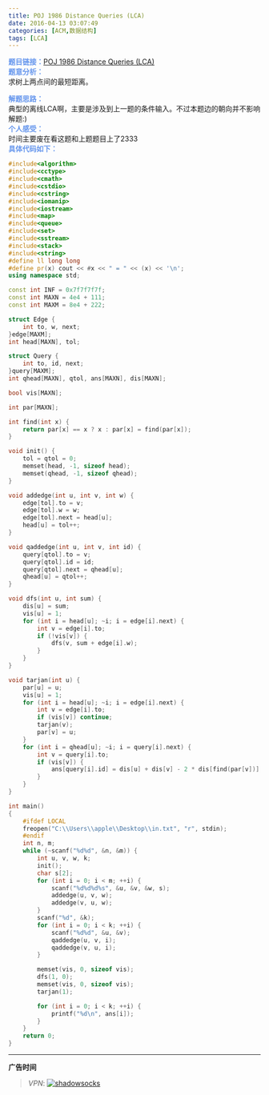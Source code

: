 ```yaml
---
title: POJ 1986 Distance Queries (LCA)
date: 2016-04-13 03:07:49
categories: [ACM,数据结构]
tags: [LCA]
---
```

<font color="#6495ED">**题目链接：**</font>[POJ 1986 Distance Queries (LCA)](http://poj.org/problem?id=1986)  
<font color="#6495ED">**题意分析：**</font>  
求树上两点间的最短距离。  
<!--more-->
<font color="#6495ED">**解题思路：**</font>  
典型的离线LCA啊，主要是涉及到上一题的条件输入。不过本题边的朝向并不影响解题:)  
<font color="#6495ED">**个人感受：**</font>  
时间主要废在看这题和上题题目上了2333  
<font color="#6495ED">**具体代码如下：**</font>
```c++
#include<algorithm>
#include<cctype>
#include<cmath>
#include<cstdio>
#include<cstring>
#include<iomanip>
#include<iostream>
#include<map>
#include<queue>
#include<set>
#include<sstream>
#include<stack>
#include<string>
#define ll long long
#define pr(x) cout << #x << " = " << (x) << '\n';
using namespace std;

const int INF = 0x7f7f7f7f;
const int MAXN = 4e4 + 111;
const int MAXM = 8e4 + 222;

struct Edge {
    int to, w, next;
}edge[MAXM];
int head[MAXN], tol;

struct Query {
    int to, id, next;
}query[MAXM];
int qhead[MAXN], qtol, ans[MAXN], dis[MAXN];

bool vis[MAXN];

int par[MAXN];

int find(int x) {
    return par[x] == x ? x : par[x] = find(par[x]);
}

void init() {
    tol = qtol = 0;
    memset(head, -1, sizeof head);
    memset(qhead, -1, sizeof qhead);
}

void addedge(int u, int v, int w) {
    edge[tol].to = v;
    edge[tol].w = w;
    edge[tol].next = head[u];
    head[u] = tol++;
}

void qaddedge(int u, int v, int id) {
    query[qtol].to = v;
    query[qtol].id = id;
    query[qtol].next = qhead[u];
    qhead[u] = qtol++;
}

void dfs(int u, int sum) {
    dis[u] = sum;
    vis[u] = 1;
    for (int i = head[u]; ~i; i = edge[i].next) {
        int v = edge[i].to;
        if (!vis[v]) {
            dfs(v, sum + edge[i].w);
        }
    }
}

void tarjan(int u) {
    par[u] = u;
    vis[u] = 1;
    for (int i = head[u]; ~i; i = edge[i].next) {
        int v = edge[i].to;
        if (vis[v]) continue;
        tarjan(v);
        par[v] = u;
    }
    for (int i = qhead[u]; ~i; i = query[i].next) {
        int v = query[i].to;
        if (vis[v]) {
            ans[query[i].id] = dis[u] + dis[v] - 2 * dis[find(par[v])];
        }
    }
}

int main()
{
    #ifdef LOCAL
    freopen("C:\\Users\\apple\\Desktop\\in.txt", "r", stdin);
    #endif
    int n, m;
    while (~scanf("%d%d", &n, &m)) {
        int u, v, w, k;
        init();
        char s[2];
        for (int i = 0; i < m; ++i) {
            scanf("%d%d%d%s", &u, &v, &w, s);
            addedge(u, v, w);
            addedge(v, u, w);
        }
        scanf("%d", &k);
        for (int i = 0; i < k; ++i) {
            scanf("%d%d", &u, &v);
            qaddedge(u, v, i);
            qaddedge(v, u, i);
        }

        memset(vis, 0, sizeof vis);
        dfs(1, 0);
        memset(vis, 0, sizeof vis);
        tarjan(1);

        for (int i = 0; i < k; ++i) {
            printf("%d\n", ans[i]);
        }
    }
    return 0;
}
```


---

**广告时间**

> *VPN*: <a href="https://portal.shadowsocks.la/aff.php?aff=11951" target="_blank">![shadowsocks](https://github.com/GooZy/GooZy.github.io/blob/hexo/source/images/shadowsocks.png?raw=true)</a>

